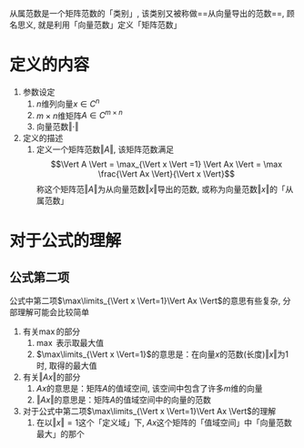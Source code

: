 从属范数是一个矩阵范数的「类别」, 该类别又被称做==从向量导出的范数==, 顾名思义, 就是利用「向量范数」定义「矩阵范数」

# 定义的内容

1. 参数设定
	1. $n$维列向量$x\in C^n$ 
	2. $m\times n$维矩阵$A\in C^{m\times n}$ 
	3. 向量范数$\Vert \cdot\Vert$
2. 定义的描述
	1. 定义一个矩阵范数$\Vert A \Vert$, 该矩阵范数满足$$\Vert A \Vert = \max_{\Vert x \Vert =1} \Vert Ax \Vert = \max \frac{\Vert Ax \Vert}{\Vert x \Vert}$$称这个矩阵范$\Vert A \Vert$为从向量范数$\Vert x \Vert$导出的范数, 或称为向量范数$\Vert x \Vert$的「从属范数」

# 对于公式的理解

## 公式第二项

公式中第二项$\max\limits_{\Vert x \Vert=1}\Vert Ax \Vert$的意思有些复杂, 分部理解可能会比较简单
1. 有关$\max$的部分
	1. $\max$ 表示取最大值
	2. $\max\limits_{\Vert x \Vert=1}$的意思是：在向量$x$的范数(长度)$\Vert x \Vert$为$1$时, 取得的最大值
2. 有关$\Vert Ax\Vert$的部分 
	1. $Ax$的意思是：矩阵$A$的值域空间, 该空间中包含了许多$m$维的向量
	2. $\Vert Ax\Vert$的意思是：矩阵$A$的值域空间中的向量的范数
3. 对于公式中第二项$\max\limits_{\Vert x \Vert=1}\Vert Ax \Vert$的理解
	1. 在以$\Vert x\Vert=1$这个「定义域」下, $Ax$这个矩阵的「值域空间」中「向量范数最大」的那个